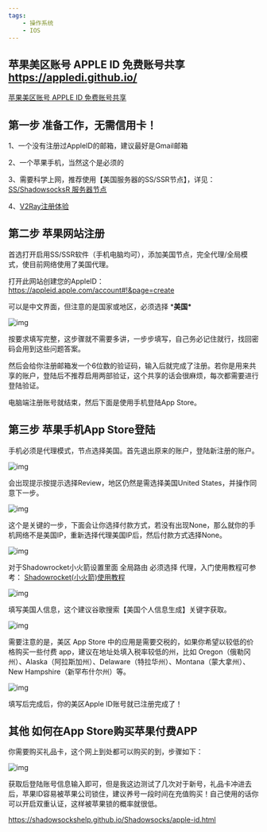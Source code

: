 ```yaml
---
tags:
    - 操作系统
    - IOS
---
```


## 苹果美区账号 APPLE ID 免费账号共享 https://appledi.github.io/

[苹果美区账号 APPLE ID 免费账号共享](https://appledi.github.io/)

## 第一步 准备工作，无需信用卡！

1、一个没有注册过AppleID的邮箱，建议最好是Gmail邮箱

2、一个苹果手机，当然这个是必须的

3、需要科学上网，推荐使用【美国服务器的SS/SSR节点】，详见：[SS/ShadowsocksR 服务器节点](https://shadowsockshelp.github.io/Shadowsocks/ss.html)

4、[V2Ray注册体验](https://v2sx.github.io/)

## 第二步 苹果网站注册

首选打开启用SS/SSR软件（手机电脑均可），添加美国节点，完全代理/全局模式，使目前网络使用了美国代理。

打开此网站创建您的AppleID： https://appleid.apple.com/account#!&page=create

可以是中文界面，但注意的是国家或地区，必须选择 ***美国\***

![img](https://shadowsockshelp.github.io/Shadowsocks/img/apid1.jpg)

按要求填写完整，这步骤就不需要多讲，一步步填写，自己务必记住就行，找回密码会用到这些问题答案。

然后会给你注册邮箱发一个6位数的验证码，输入后就完成了注册。若你是用来共享的账户，登陆后不推荐启用两部验证，这个共享的话会很麻烦，每次都需要进行登陆验证。

电脑端注册账号就结束，然后下面是使用手机登陆App Store。

## 第三步 苹果手机App Store登陆

手机必须是代理模式，节点选择美国。首先退出原来的账户，登陆新注册的账户。

![img](https://shadowsockshelp.github.io/Shadowsocks/img/apid2.jpg)

会出现提示按提示选择Review，地区仍然是需选择美国United States，并操作同意下一步。

![img](https://shadowsockshelp.github.io/Shadowsocks/img/apid3.jpg)

这个是关键的一步，下面会让你选择付款方式，若没有出现None，那么就你的手机网络不是美国IP，重新选择代理美国IP后，然后付款方式选择None。

![img](https://shadowsockshelp.github.io/Shadowsocks/img/apid4.jpg)

对于Shadowrocket小火箭设置里面 全局路由 必须选择 代理，入门使用教程可参考： [Shadowrocket(小火箭)使用教程](https://shadowsockshelp.github.io/Shadowsocks/ios.html)

![img](https://shadowsockshelp.github.io/Shadowsocks/img/apid5.jpg)

填写美国人信息，这个建议谷歌搜索【美国个人信息生成】关键字获取。

![img](https://shadowsockshelp.github.io/Shadowsocks/img/apid6.jpg)

需要注意的是，美区 App Store 中的应用是需要交税的，如果你希望以较低的价格购买一些付费 app，建议在地址处填入税率较低的州，比如 Oregon（俄勒冈州）、Alaska（阿拉斯加州）、Delaware（特拉华州）、Montana（蒙大拿州）、New Hampshire（新罕布什尔州）等。

![img](https://shadowsockshelp.github.io/Shadowsocks/img/apid7.jpg)

填写后完成后，你的美区Apple ID账号就已注册完成了！

## 其他 如何在App Store购买苹果付费APP

你需要购买礼品卡，这个网上到处都可以购买的到，步骤如下：

![img](https://shadowsockshelp.github.io/Shadowsocks/img/apid8.jpg)

获取后登陆账号信息输入即可，但是我这边测试了几次对于新号，礼品卡冲进去后，苹果ID容易被苹果公司锁住，建议养号一段时间在充值购买！自己使用的话你可以开启双重认证，这样被苹果锁的概率就很低。



https://shadowsockshelp.github.io/Shadowsocks/apple-id.html